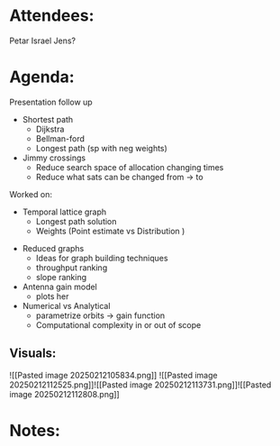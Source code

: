 
# Attendees:
Petar
Israel
Jens?

# Agenda:
Presentation follow up
- Shortest path 
	- Dijkstra
	- Bellman-ford
	- Longest path (sp with neg weights)
- Jimmy crossings
	- Reduce search space of allocation changing times
	- Reduce what sats can be changed from -> to

Worked on:
- Temporal lattice graph
	- Longest path solution
	- Weights (Point estimate vs Distribution )
* Reduced graphs
	* Ideas for graph building techniques
	* throughput ranking 
	* slope ranking
* Antenna gain model
	* plots her
* Numerical vs Analytical
	* parametrize orbits -> gain function
	* Computational complexity in or out of scope

## Visuals:
![[Pasted image 20250212105834.png]]
![[Pasted image 20250212112525.png]]![[Pasted image 20250212113731.png]]![[Pasted image 20250212112808.png]]
# Notes:
